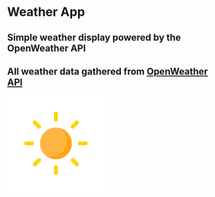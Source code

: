 # Weather App

## Simple weather display powered by the **OpenWeather** API

## All weather data gathered from [OpenWeather API](https://openweathermap.org)

![A](images/clear.png)
